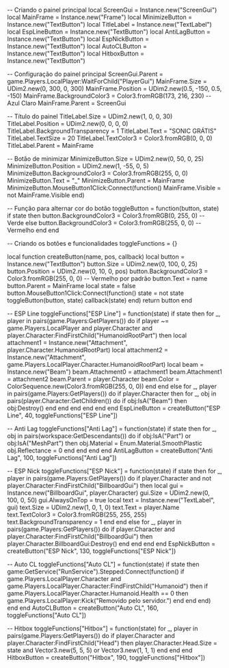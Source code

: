 -- Criando o painel principal
local ScreenGui = Instance.new("ScreenGui")
local MainFrame = Instance.new("Frame")
local MinimizeButton = Instance.new("TextButton")
local TitleLabel = Instance.new("TextLabel")
local EspLineButton = Instance.new("TextButton")
local AntiLagButton = Instance.new("TextButton")
local EspNickButton = Instance.new("TextButton")
local AutoCLButton = Instance.new("TextButton")
local HitboxButton = Instance.new("TextButton")

-- Configuração do painel principal
ScreenGui.Parent = game.Players.LocalPlayer:WaitForChild("PlayerGui")
MainFrame.Size = UDim2.new(0, 300, 0, 300)
MainFrame.Position = UDim2.new(0.5, -150, 0.5, -150)
MainFrame.BackgroundColor3 = Color3.fromRGB(173, 216, 230) -- Azul Claro
MainFrame.Parent = ScreenGui

-- Título do painel
TitleLabel.Size = UDim2.new(1, 0, 0, 30)
TitleLabel.Position = UDim2.new(0, 0, 0, 0)
TitleLabel.BackgroundTransparency = 1
TitleLabel.Text = "SONIC GRÁTIS"
TitleLabel.TextSize = 20
TitleLabel.TextColor3 = Color3.fromRGB(0, 0, 0)
TitleLabel.Parent = MainFrame

-- Botão de minimizar
MinimizeButton.Size = UDim2.new(0, 50, 0, 25)
MinimizeButton.Position = UDim2.new(1, -55, 0, 5)
MinimizeButton.BackgroundColor3 = Color3.fromRGB(255, 0, 0)
MinimizeButton.Text = "_"
MinimizeButton.Parent = MainFrame
MinimizeButton.MouseButton1Click:Connect(function()
    MainFrame.Visible = not MainFrame.Visible
end)

-- Função para alternar cor do botão
toggleButton = function(button, state)
    if state then
        button.BackgroundColor3 = Color3.fromRGB(0, 255, 0) -- Verde
    else
        button.BackgroundColor3 = Color3.fromRGB(255, 0, 0) -- Vermelho
    end
end

-- Criando os botões e funcionalidades
toggleFunctions = {}

local function createButton(name, pos, callback)
    local button = Instance.new("TextButton")
    button.Size = UDim2.new(0, 100, 0, 25)
    button.Position = UDim2.new(0, 10, 0, pos)
    button.BackgroundColor3 = Color3.fromRGB(255, 0, 0) -- Vermelho por padrão
    button.Text = name
    button.Parent = MainFrame
    local state = false
    button.MouseButton1Click:Connect(function()
        state = not state
        toggleButton(button, state)
        callback(state)
    end)
    return button
end

-- ESP Line
toggleFunctions["ESP Line"] = function(state)
    if state then
        for _, player in pairs(game.Players:GetPlayers()) do
            if player ~= game.Players.LocalPlayer and player.Character and player.Character:FindFirstChild("HumanoidRootPart") then
                local attachment1 = Instance.new("Attachment", player.Character.HumanoidRootPart)
                local attachment2 = Instance.new("Attachment", game.Players.LocalPlayer.Character.HumanoidRootPart)
                local beam = Instance.new("Beam")
                beam.Attachment0 = attachment1
                beam.Attachment1 = attachment2
                beam.Parent = player.Character
                beam.Color = ColorSequence.new(Color3.fromRGB(255, 0, 0))
            end
        end
    else
        for _, player in pairs(game.Players:GetPlayers()) do
            if player.Character then
                for _, obj in pairs(player.Character:GetChildren()) do
                    if obj:IsA("Beam") then obj:Destroy() end
                end
            end
        end
    end
end
EspLineButton = createButton("ESP Line", 40, toggleFunctions["ESP Line"])

-- Anti Lag
toggleFunctions["Anti Lag"] = function(state)
    if state then
        for _, obj in pairs(workspace:GetDescendants()) do
            if obj:IsA("Part") or obj:IsA("MeshPart") then
                obj.Material = Enum.Material.SmoothPlastic
                obj.Reflectance = 0
            end
        end
    end
end
AntiLagButton = createButton("Anti Lag", 100, toggleFunctions["Anti Lag"])

-- ESP Nick
toggleFunctions["ESP Nick"] = function(state)
    if state then
        for _, player in pairs(game.Players:GetPlayers()) do
            if player.Character and not player.Character:FindFirstChild("BillboardGui") then
                local gui = Instance.new("BillboardGui", player.Character)
                gui.Size = UDim2.new(0, 100, 0, 50)
                gui.AlwaysOnTop = true
                local text = Instance.new("TextLabel", gui)
                text.Size = UDim2.new(1, 0, 1, 0)
                text.Text = player.Name
                text.TextColor3 = Color3.fromRGB(255, 255, 255)
                text.BackgroundTransparency = 1
            end
        end
    else
        for _, player in pairs(game.Players:GetPlayers()) do
            if player.Character and player.Character:FindFirstChild("BillboardGui") then
                player.Character.BillboardGui:Destroy()
            end
        end
    end
end
EspNickButton = createButton("ESP Nick", 130, toggleFunctions["ESP Nick"])

-- Auto CL
toggleFunctions["Auto CL"] = function(state)
    if state then
        game:GetService("RunService").Stepped:Connect(function()
            if game.Players.LocalPlayer.Character and game.Players.LocalPlayer.Character:FindFirstChild("Humanoid") then
                if game.Players.LocalPlayer.Character.Humanoid.Health == 0 then
                    game.Players.LocalPlayer:Kick("Removido pelo servidor.")
                end
            end
        end)
    end
end
AutoCLButton = createButton("Auto CL", 160, toggleFunctions["Auto CL"])

-- Hitbox
toggleFunctions["Hitbox"] = function(state)
    for _, player in pairs(game.Players:GetPlayers()) do
        if player.Character and player.Character:FindFirstChild("Head") then
            player.Character.Head.Size = state and Vector3.new(5, 5, 5) or Vector3.new(1, 1, 1)
        end
    end
end
HitboxButton = createButton("Hitbox", 190, toggleFunctions["Hitbox"])
